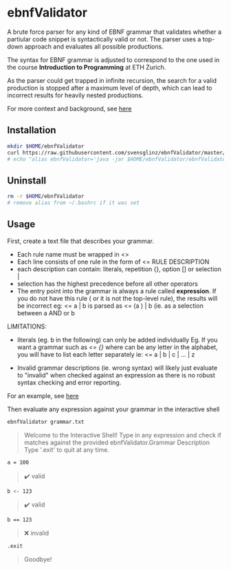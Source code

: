 # ebnfValidator 

A brute force parser for any kind of EBNF grammar that validates whether a partiular code snippet is syntactically valid or not. 
The parser uses a top-down approach and evaluates all possible productions. 

The syntax for EBNF grammar is adjusted to correspond to the one used in the course **Introduction to Programming** at ETH Zurich. 

As the parser could get trapped in infinite recursion, the search for a valid production is stopped after a maximum level of depth, which can lead 
to incorrect results for heavily nested productions. 

For more context and background, see [here](https://svenglinz.ovh/post.php?id=18)

## Installation
```bash
mkdir $HOME/ebnfValidator
curl https://raw.githubusercontent.com/svensglinz/ebnfValidator/master/ebnfValidator.jar > $HOME/ebnfValidator/ebnfValidator.jar
# echo "alias ebnfValidator='java -jar $HOME/ebnfValidator/ebnfValidator.jar' >> ~/.bashrc
```

## Uninstall
```bash
rm -r $HOME/ebnfValidator
# remove alias from ~/.bashrc if it was set
```

## Usage 

First, create a text file that describes your grammar.

- Each rule name must be wrapped in <>
- Each line consists of one rule in the form of <RULENAME> <= RULE DESCRIPTION
- each description can contain: literals, repetition {}, option [] or selection |
- selection has the highest precedence before all other operators
- The entry point into the grammar is always a rule called **expression**. If you do not have this rule ( or it is not the top-level rule), the results will be incorrect
eg: <RULE1> <= a <RULE1> | b is parsed as <RULE1> <= (a <RULE1> ) | b (ie. as a selection between a AND <RULE1> or b

LIMITATIONS: 

- literals (eg. b in the following) can only be added individually
Eg. If you want a grammar such as *<STRING> <= {<CHARACTER>}* where *<CHARACTER>* can be any letter in the alphabet,
you will have to list each letter separately ie:
<CHARACTER> <= a | b | c | ... | z

- Invalid grammar descriptions (ie. wrong syntax) will likely just evaluate to "invalid" when checked against an expression as there is no robust 
syntax checking and error reporting. 

For an example, see [here](grammar.txt)

Then evaluate any expression against your grammar in the interactive shell

```bash
ebnfValidator grammar.txt
```
> Welcome to the Interactive Shell! </code>
Type in any expression and check if matches against the provided ebnfValidator.Grammar Description
Type '.exit' to quit at any time.

```bash
a = 100
```
> ✔️ valid

```bash
b <- 123
```
> ✔️ valid

```bash
b == 123
```
> :x: invalid

```bash
.exit
```

> Goodbye!
